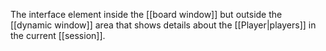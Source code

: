 The interface element inside the [[board window]] but outside the [[dynamic window]] area that shows details about the [[Player|players]] in the current [[session]].